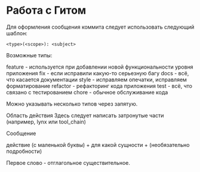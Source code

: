 # Работа с Гитом

Для оформления сообщения коммита следует использовать следующий шаблон:

```
<type>(<scope>): <subject>
```

Возможные типы:

feature - используется при добавлении новой функциональности уровня приложения
fix - если исправили какую-то серьезную багу
docs - всё, что касается документации
style - исправляем опечатки, исправляем форматирование
refactor - рефакторинг кода приложения
test - всё, что связано с тестированием
chore - обычное обслуживание кода

Можно указывать несколько типов через запятую.

Область действия
Здесь следует написать затронутые части (например, lynx или tool_chain)

Сообщение

действие (с маленькой буквы) + для какой сущности + (необязательно подробности)

Первое слово - отглагольное существительное.
